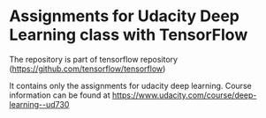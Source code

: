Assignments for Udacity Deep Learning class with TensorFlow
===========================================================

The repository is part of tensorflow repository (https://github.com/tensorflow/tensorflow)

It contains only the assignments for udacity deep learning. Course information can be found at https://www.udacity.com/course/deep-learning--ud730

